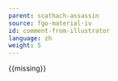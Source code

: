 ```yaml
---
parent: scathach-assassin
source: fgo-material-iv
id: comment-from-illustrator
language: zh
weight: 5
---
```


{{missing}}
